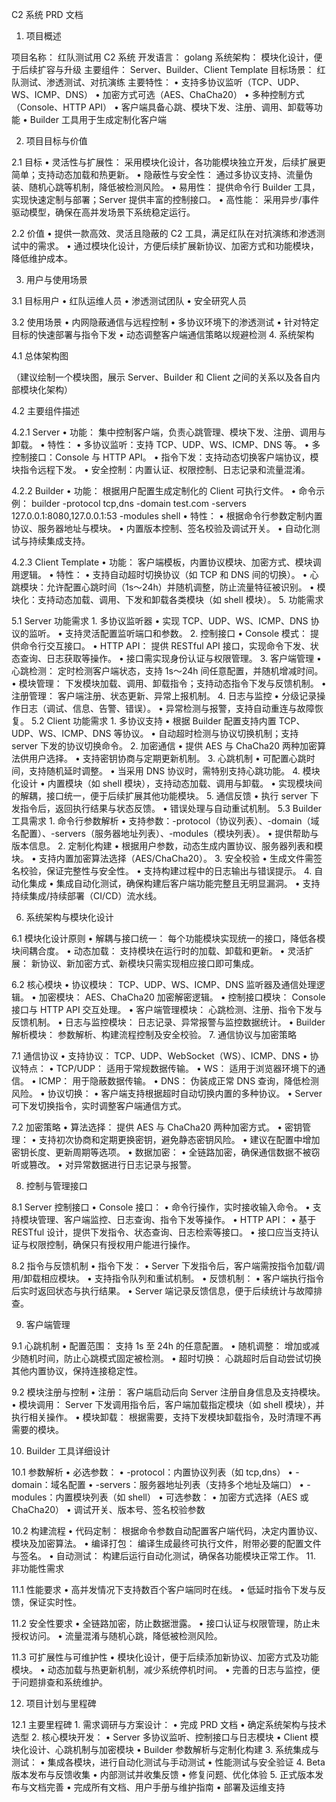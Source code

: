 C2 系统 PRD 文档

1. 项目概述

项目名称： 红队测试用 C2 系统
开发语言： golang
系统架构： 模块化设计，便于后续扩容与升级
主要组件： Server、Builder、Client Template
目标场景： 红队测试、渗透测试、对抗演练
主要特性：
	•	支持多协议监听（TCP、UDP、WS、ICMP、DNS）
	•	加密方式可选（AES、ChaCha20）
	•	多种控制方式（Console、HTTP API）
	•	客户端具备心跳、模块下发、注册、调用、卸载等功能
	•	Builder 工具用于生成定制化客户端

2. 项目目标与价值

2.1 目标
	•	灵活性与扩展性： 采用模块化设计，各功能模块独立开发，后续扩展更简单；支持动态加载和热更新。
	•	隐蔽性与安全性： 通过多协议支持、流量伪装、随机心跳等机制，降低被检测风险。
	•	易用性： 提供命令行 Builder 工具，实现快速定制与部署；Server 提供丰富的控制接口。
	•	高性能： 采用异步/事件驱动模型，确保在高并发场景下系统稳定运行。

2.2 价值
	•	提供一款高效、灵活且隐蔽的 C2 工具，满足红队在对抗演练和渗透测试中的需求。
	•	通过模块化设计，方便后续扩展新协议、加密方式和功能模块，降低维护成本。

3. 用户与使用场景

3.1 目标用户
	•	红队运维人员
	•	渗透测试团队
	•	安全研究人员

3.2 使用场景
	•	内网隐蔽通信与远程控制
	•	多协议环境下的渗透测试
	•	针对特定目标的快速部署与指令下发
	•	动态调整客户端通信策略以规避检测
4. 系统架构

4.1 总体架构图

（建议绘制一个模块图，展示 Server、Builder 和 Client 之间的关系以及各自内部模块化架构）

4.2 主要组件描述

4.2.1 Server
	•	功能： 集中控制客户端，负责心跳管理、模块下发、注册、调用与卸载。
	•	特性：
	•	多协议监听：支持 TCP、UDP、WS、ICMP、DNS 等。
	•	多控制接口：Console 与 HTTP API。
	•	指令下发：支持动态切换客户端协议，模块指令远程下发。
	•	安全控制：内置认证、权限控制、日志记录和流量混淆。

4.2.2 Builder
	•	功能： 根据用户配置生成定制化的 Client 可执行文件。
	•	命令示例：
	builder -protocol tcp,dns -domain test.com -servers 127.0.0.1:8080,127.0.0.1:53 -modules shell
		•	特性：
	•	根据命令行参数定制内置协议、服务器地址与模块。
	•	内置版本控制、签名校验及调试开关。
	•	自动化测试与持续集成支持。

4.2.3 Client Template
	•	功能： 客户端模板，内置协议模块、加密方式、模块调用逻辑。
	•	特性：
	•	支持自动超时切换协议（如 TCP 和 DNS 间的切换）。
	•	心跳模块：允许配置心跳时间（1s～24h）并随机调整，防止流量特征被识别。
	•	模块化：支持动态加载、调用、下发和卸载各类模块（如 shell 模块）。
5. 功能需求

5.1 Server 功能需求
	1.	多协议监听器
	•	实现 TCP、UDP、WS、ICMP、DNS 协议的监听。
	•	支持灵活配置监听端口和参数。
	2.	控制接口
	•	Console 模式： 提供命令行交互接口。
	•	HTTP API： 提供 RESTful API 接口，实现命令下发、状态查询、日志获取等操作。
	•	接口需实现身份认证与权限管理。
	3.	客户端管理
	•	心跳检测： 定时检测客户端状态，支持 1s～24h 间任意配置，并随机增减时间。
	•	模块管理： 下发模块加载、调用、卸载指令；支持动态指令下发与反馈机制。
	•	注册管理： 客户端注册、状态更新、异常上报机制。
	4.	日志与监控
	•	分级记录操作日志（调试、信息、告警、错误）。
	•	异常检测与报警，支持自动重连与故障恢复。
5.2 Client 功能需求
	1.	多协议支持
	•	根据 Builder 配置支持内置 TCP、UDP、WS、ICMP、DNS 等协议。
	•	自动超时检测与协议切换机制；支持 server 下发的协议切换命令。
	2.	加密通信
	•	提供 AES 与 ChaCha20 两种加密算法供用户选择。
	•	支持密钥协商与定期更新机制。
	3.	心跳机制
	•	可配置心跳时间，支持随机延时调整。
	•	当采用 DNS 协议时，需特别支持心跳功能。
	4.	模块化设计
	•	内置模块（如 shell 模块），支持动态加载、调用与卸载。
	•	实现模块间的解耦，接口统一，便于后续扩展其他功能模块。
	5.	通信反馈
	•	执行 server 下发指令后，返回执行结果与状态反馈。
	•	错误处理与自动重试机制。
5.3 Builder 工具需求
	1.	命令行参数解析
	•	支持参数：-protocol（协议列表）、-domain（域名配置）、-servers（服务器地址列表）、-modules（模块列表）。
	•	提供帮助与版本信息。
	2.	定制化构建
	•	根据用户参数，动态生成内置协议、服务器列表和模块。
	•	支持内置加密算法选择（AES/ChaCha20）。
	3.	安全校验
	•	生成文件需签名校验，保证完整性与安全性。
	•	支持构建过程中的日志输出与错误提示。
	4.	自动化集成
	•	集成自动化测试，确保构建后客户端功能完整且无明显漏洞。
	•	支持持续集成/持续部署（CI/CD）流水线。

6. 系统架构与模块化设计

6.1 模块化设计原则
	•	解耦与接口统一： 每个功能模块实现统一的接口，降低各模块间耦合度。
	•	动态加载： 支持模块在运行时的加载、卸载和更新。
	•	灵活扩展： 新协议、新加密方式、新模块只需实现相应接口即可集成。

6.2 核心模块
	•	协议模块： TCP、UDP、WS、ICMP、DNS 监听器及通信处理逻辑。
	•	加密模块： AES、ChaCha20 加密解密逻辑。
	•	控制接口模块： Console 接口与 HTTP API 交互处理。
	•	客户端管理模块： 心跳检测、注册、指令下发与反馈机制。
	•	日志与监控模块： 日志记录、异常报警与监控数据统计。
	•	Builder 解析模块： 参数解析、构建流程控制及安全校验。
7. 通信协议与加密策略

7.1 通信协议
	•	支持协议： TCP、UDP、WebSocket（WS）、ICMP、DNS
	•	协议特点：
	•	TCP/UDP： 适用于常规数据传输。
	•	WS： 适用于浏览器环境下的通信。
	•	ICMP： 用于隐蔽数据传输。
	•	DNS： 伪装成正常 DNS 查询，降低检测风险。
	•	协议切换：
	•	客户端支持根据超时自动切换内置的多种协议。
	•	Server 可下发切换指令，实时调整客户端通信方式。

7.2 加密策略
	•	算法选择： 提供 AES 与 ChaCha20 两种加密方式。
	•	密钥管理：
	•	支持初次协商和定期更换密钥，避免静态密钥风险。
	•	建议在配置中增加密钥长度、更新周期等选项。
	•	数据加密：
	•	全链路加密，确保通信数据不被窃听或篡改。
	•	对异常数据进行日志记录与报警。

8. 控制与管理接口

8.1 Server 控制接口
	•	Console 接口：
	•	命令行操作，实时接收输入命令。
	•	支持模块管理、客户端监控、日志查询、指令下发等操作。
	•	HTTP API：
	•	基于 RESTful 设计，提供下发指令、状态查询、日志检索等接口。
	•	接口应当支持认证与权限控制，确保只有授权用户能进行操作。

8.2 指令与反馈机制
	•	指令下发：
	•	Server 下发指令后，客户端需按指令加载/调用/卸载相应模块。
	•	支持指令队列和重试机制。
	•	反馈机制：
	•	客户端执行指令后实时返回状态与执行结果。
	•	Server 端记录反馈信息，便于后续统计与故障排查。

9. 客户端管理

9.1 心跳机制
	•	配置范围： 支持 1s 至 24h 的任意配置。
	•	随机调整： 增加或减少随机时间，防止心跳模式固定被检测。
	•	超时切换： 心跳超时后自动尝试切换其他内置协议，保持连接稳定性。

9.2 模块注册与控制
	•	注册： 客户端启动后向 Server 注册自身信息及支持模块。
	•	模块调用： Server 下发调用指令后，客户端加载指定模块（如 shell 模块），并执行相关操作。
	•	模块卸载： 根据需要，支持下发模块卸载指令，及时清理不再需要的模块。

10. Builder 工具详细设计

10.1 参数解析
	•	必选参数：
	•	-protocol：内置协议列表（如 tcp,dns）
	•	-domain：域名配置
	•	-servers：服务器地址列表（支持多个地址及端口）
	•	-modules：内置模块列表（如 shell）
	•	可选参数：
	•	加密方式选择（AES 或 ChaCha20）
	•	调试开关、版本号、签名校验参数

10.2 构建流程
	•	代码定制： 根据命令参数自动配置客户端代码，决定内置协议、模块及加密算法。
	•	编译打包： 编译生成最终可执行文件，附带必要的配置文件与签名。
	•	自动测试： 构建后运行自动化测试，确保各功能模块正常工作。
11. 非功能性需求

11.1 性能要求
	•	高并发情况下支持数百个客户端同时在线。
	•	低延时指令下发与反馈，保证实时性。

11.2 安全性要求
	•	全链路加密，防止数据泄露。
	•	接口认证与权限管理，防止未授权访问。
	•	流量混淆与随机心跳，降低被检测风险。

11.3 可扩展性与可维护性
	•	模块化设计，便于后续添加新协议、加密方式及功能模块。
	•	动态加载与热更新机制，减少系统停机时间。
	•	完善的日志与监控，便于问题排查和系统维护。

12. 项目计划与里程碑

12.1 主要里程碑
	1.	需求调研与方案设计：
	•	完成 PRD 文档
	•	确定系统架构与技术选型
	2.	核心模块开发：
	•	Server 多协议监听、控制接口与日志模块
	•	Client 模块化设计、心跳机制与加密模块
	•	Builder 参数解析与定制化构建
	3.	系统集成与测试：
	•	集成各模块，进行自动化测试与手动测试
	•	性能测试与安全验证
	4.	Beta 版本发布与反馈收集
	•	内部测试并收集反馈
	•	修复问题、优化体验
	5.	正式版本发布与文档完善
	•	完成所有文档、用户手册与维护指南
	•	部署及运维支持
	